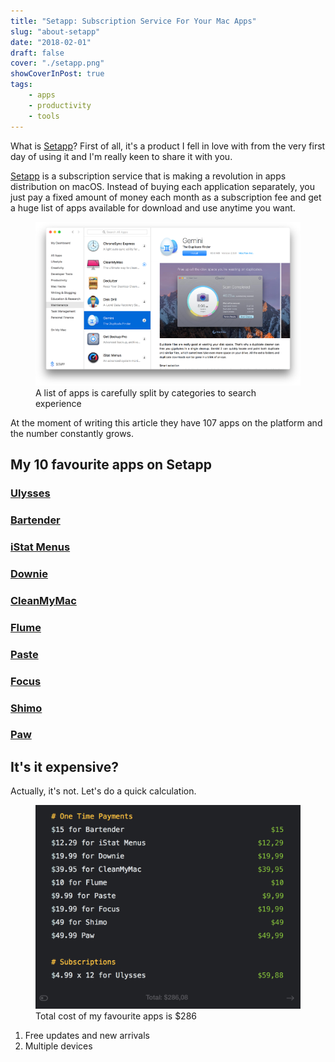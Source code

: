```yaml
---
title: "Setapp: Subscription Service For Your Mac Apps"
slug: "about-setapp"
date: "2018-02-01"
draft: false
cover: "./setapp.png"
showCoverInPost: true
tags:
    - apps
    - productivity
    - tools
---
```


What is [Setapp]? First of all, it's a product I fell in love with from the very first day of using it and I'm really keen to share it with you.

[Setapp] is a subscription service that is making a revolution in apps distribution on macOS. Instead of buying each application separately, you just pay a fixed amount of money each month as a subscription fee and get a huge list of apps available for download and use anytime you want.

<figure>
    <img src="./setapp-menu.png" alt="Setapp menu" title="Setapp menu">
    <figcaption>A list of apps is carefully split by categories to search experience</figcaption>
</figure>

At the moment of writing this article they have 107 apps on the platform and the number constantly grows.

## My 10 favourite apps on Setapp

### [Ulysses]
### [Bartender]
### [iStat Menus]
### [Downie]
### [CleanMyMac]
### [Flume]
### [Paste]
### [Focus]
### [Shimo]
### [Paw]

## It's it expensive?

Actually, it's not. Let's do a quick calculation.

<figure>
    <img src="./setapp-cost.png" alt="Price for my 10 favourite apps" title="Price for my 10 favourite apps">
    <figcaption>Total cost of my favourite apps is $286</figcaption>
</figure>


1. Free updates and new arrivals
2. Multiple devices


[setapp]: https://go.setapp.com/invite/o3c4i1zc
[bartender]: https://www.macbartender.com/
[ulysses]: https://ulyssesapp.com
[istat menus]: https://bjango.com/mac/istatmenus/
[downie]: https://software.charliemonroe.net/downie.php
[cleanmymac]: https://macpaw.com/cleanmymac
[flume]: https://flumeapp.com/
[paste]: https://pasteapp.me/
[focus]: https://heyfocus.com/
[shimo]: https://www.shimovpn.com/
[paw]: https://paw.cloud/